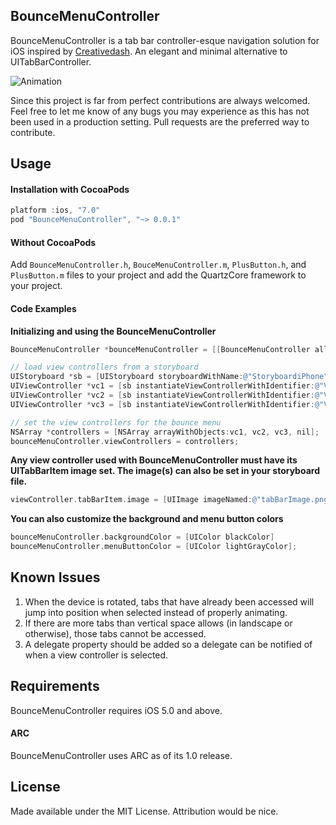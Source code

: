 ## BounceMenuController

BounceMenuController is a tab bar controller-esque navigation solution for iOS inspired by [Creativedash](http://dribbble.com/shots/1248375-Bounce-Menu-CSS). An elegant and minimal alternative to UITabBarController.

![Animation](https://raw.github.com/bvogelzang/BounceMenuController/master/example.gif)

Since this project is far from perfect contributions are always welcomed. Feel free to let me know of any bugs you may experience as this has not been used in a production setting. Pull requests are the preferred way to contribute.

## Usage

#### Installation with CocoaPods

```objective-c
platform :ios, "7.0"
pod "BounceMenuController", "~> 0.0.1"
```

#### Without CocoaPods

Add `BounceMenuController.h`, `BouceMenuController.m`, `PlusButton.h`, and `PlusButton.m` files to your project and add the QuartzCore framework to your project.

#### Code Examples

**Initializing and using the BounceMenuController**

```objective-c
BounceMenuController *bounceMenuController = [[BounceMenuController alloc] init];

// load view controllers from a storyboard
UIStoryboard *sb = [UIStoryboard storyboardWithName:@"StoryboardiPhone" bundle:nil];
UIViewController *vc1 = [sb instantiateViewControllerWithIdentifier:@"ViewController1"];
UIViewController *vc2 = [sb instantiateViewControllerWithIdentifier:@"ViewController2"];
UIViewController *vc3 = [sb instantiateViewControllerWithIdentifier:@"ViewController3"];

// set the view controllers for the bounce menu
NSArray *controllers = [NSArray arrayWithObjects:vc1, vc2, vc3, nil];
bounceMenuController.viewControllers = controllers;
```

**Any view controller used with BounceMenuController must have its UITabBarItem image set. The image(s) can also be set in your storyboard file.**

```objective-c
viewController.tabBarItem.image = [UIImage imageNamed:@"tabBarImage.png"];
```

**You can also customize the background and menu button colors**

```objective-c
bounceMenuController.backgroundColor = [UIColor blackColor]
bounceMenuController.menuButtonColor = [UIColor lightGrayColor];
```

## Known Issues

1. When the device is rotated, tabs that have already been accessed will jump into position when selected instead of properly animating.
2. If there are more tabs than vertical space allows (in landscape or otherwise), those tabs cannot be accessed.
3. A delegate property should be added so a delegate can be notified of when a view controller is selected.

## Requirements

BounceMenuController requires iOS 5.0 and above.

#### ARC

BounceMenuController uses ARC as of its 1.0 release.

## License

Made available under the MIT License. Attribution would be nice.

